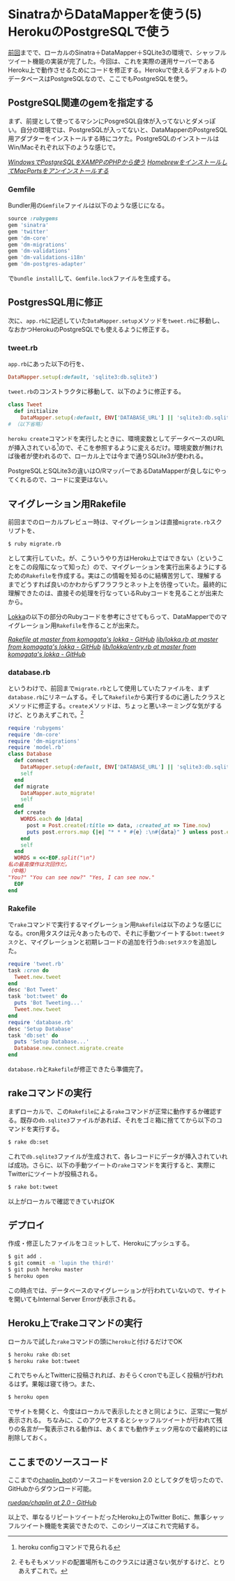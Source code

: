 # <span>SinatraからDataMapperを使う(5)</span><span> HerokuのPostgreSQLで使う</span>

[前回](/2011/02/15/ruby-sinatra-datamapper-4-shuffle-tweet)までで、ローカルのSinatra＋DataMapper＋SQLite3の環境で、シャッフルツイート機能の実装が完了した。今回は、これを実際の運用サーバーであるHeroku上で動作させるためにコードを修正する。Herokuで使えるデフォルトのデータベースはPostgreSQLなので、ここでもPostgreSQLを使う。

<!-- READMORE -->


## PostgreSQL関連のgemを指定する

まず、前提として使ってるマシンにPosgreSQL自体が入ってないとダメっぽい。自分の環境では、PostgreSQLが入ってないと、DataMapperのPostgreSQL用アダプターをインストールする時にコケた。PostgreSQLのインストールはWin/Macそれぞれ以下のような感じで。

<cite>[WindowsでPostgreSQLをXAMPPのPHPから使う](/2011/01/06/windows-postgresql-xampp-php)</cite>
<cite>[HomebrewをインストールしてMacPortsをアンインストールする](/2011/02/17/mac-install-homebrew-uninstall-macports)</cite>


### Gemfile
Bundler用の`Gemfile`ファイルは以下のような感じになる。

~~~ ruby
source :rubygems
gem 'sinatra'
gem 'twitter'
gem 'dm-core'
gem 'dm-migrations'
gem 'dm-validations'
gem 'dm-validations-i18n'
gem 'dm-postgres-adapter'
~~~

で`bundle install`して、`Gemfile.lock`ファイルを生成する。


## PostgresSQL用に修正

次に、`app.rb`に記述していた`DataMapper.setup`メソッドを`tweet.rb`に移動し、なおかつHerokuのPostgreSQLでも使えるように修正する。


### tweet.rb

`app.rb`にあった以下の行を、

~~~ ruby
DataMapper.setup(:default, 'sqlite3:db.sqlite3')
~~~

`tweet.rb`のコンストラクタに移動して、以下のように修正する。

~~~ ruby
class Tweet
  def initialize
    DataMapper.setup(:default, ENV['DATABASE_URL'] || 'sqlite3:db.sqlite3')
# （以下省略）
~~~

`heroku create`コマンドを実行したときに、環境変数としてデータベースのURLが挿入されている[^1]ので、そこを参照するように変えるだけ。環境変数が無ければ後者が使われるので、ローカル上では今まで通りSQLite3が使われる。

PostgreSQLとSQLite3の違いはO/RマッパーであるDataMapperが良しなにやってくれるので、コードに変更はない。


## マイグレーション用Rakefile

前回までのローカルプレビュー時は、マイグレーションは直接`migrate.rb`スクリプトを、

~~~ sh
$ ruby migrate.rb
~~~

として実行していた。が、こういうやり方はHeroku上ではできない（ということをこの段階になって知った）ので、マイグレーションを実行出来るようにするための`Rakefile`を作成する。実はこの情報を知るのに結構苦労して、理解するまでどうすれば良いのかわからずフラフラとネット上を彷徨っていた。最終的に理解できたのは、直接その処理を行なっているRubyコードを見ることが出来たから。

[Lokka](http://lokka.org/)の以下の部分のRubyコードを参考にさせてもらって、DataMapperでのマイグレーション用`Rakefile`を作ることが出来た。

<cite>[Rakefile at master from komagata's lokka - GitHub](https://github.com/komagata/lokka/blob/master/Rakefile)</cite>
<cite>[lib/lokka.rb at master from komagata's lokka - GitHub](https://github.com/komagata/lokka/blob/master/lib/lokka.rb)</cite>
<cite>[lib/lokka/entry.rb at master from komagata's lokka - GitHub](https://github.com/komagata/lokka/blob/master/lib/lokka/entry.rb)</cite>


### database.rb

というわけで、前回まで`migrate.rb`として使用していたファイルを、まず`database.rb`にリネームする。そして`Rakefile`から実行するのに適したクラスとメソッドに修正する。`create`メソッドは、ちょっと悪いネーミングな気がするけど、とりあえずこれで。[^2]

~~~ ruby
require 'rubygems'
require 'dm-core'
require 'dm-migrations'
require 'model.rb'
class Database
  def connect
    DataMapper.setup(:default, ENV['DATABASE_URL'] || 'sqlite3:db.sqlite3')
    self
  end
  def migrate
    DataMapper.auto_migrate!
    self
  end
  def create
    WORDS.each do |data|
      post = Post.create(:title => data, :created_at => Time.now)
      puts post.errors.map {|e| "* * * #{e} :\n#{data}" } unless post.errors.empty?
    end
    self
  end
  WORDS = <<-EOF.split("\n")
私の最高傑作は次回作だ。
（中略）
"You?" "You can see now?" "Yes, I can see now."
  EOF
end
~~~

### Rakefile

で`rake`コマンドで実行するマイグレーション用`Rakefile`は以下のような感じになる。cron用タスクは元々あったもので、それに手動ツイートする`bot:tweetタスク`と、マイグレーションと初期レコードの追加を行う`db:setタスク`を追加した。

~~~ ruby
require 'tweet.rb'
task :cron do
  Tweet.new.tweet
end
desc 'Bot Tweet'
task 'bot:tweet' do
  puts 'Bot Tweeting...'
  Tweet.new.tweet
end
require 'database.rb'
desc 'Setup Database'
task 'db:set' do
  puts 'Setup Database...'
  Database.new.connect.migrate.create
end
~~~

`database.rb`と`Rakefile`が修正できたら準備完了。


## rakeコマンドの実行

まずローカルで、この`Rakefile`による`rake`コマンドが正常に動作するか確認する。既存の`db.sqlite3`ファイルがあれば、それをゴミ箱に捨ててから以下のコマンドを実行する。

~~~ sh
$ rake db:set
~~~

これで`db.sqlite3`ファイルが生成されて、各レコードにデータが挿入されていれば成功。さらに、以下の手動ツイートの`rake`コマンドを実行すると、実際にTwitterにツイートが投稿される。

~~~ sh
$ rake bot:tweet
~~~

以上がローカルで確認できていればOK


## デプロイ

作成・修正したファイルをコミットして、Herokuにプッシュする。

~~~ sh
$ git add .
$ git commit -m 'lupin the third!'
$ git push heroku master
$ heroku open
~~~

この時点では、データベースのマイグレーションが行われていないので、サイトを開いてもInternal Server Errorが表示される。


## Heroku上でrakeコマンドの実行

ローカルで試した`rake`コマンドの頭に`heroku`と付けるだけでOK

~~~ sh
$ heroku rake db:set
$ heroku rake bot:tweet
~~~

これでちゃんとTwitterに投稿されれば、おそらくcronでも正しく投稿が行われるはず。果報は寝て待つ。また、

~~~ sh
$ heroku open
~~~

でサイトを開くと、今度はローカルで表示したときと同じように、正常に一覧が表示される。
ちなみに、このアクセスするとシャッフルツイートが行われて残りの名言が一覧表示される動作は、あくまでも動作チェック用なので最終的には削除しておく。


## ここまでのソースコード

ここまでの[chaplin\_bot](https://github.com/ruedap/chaplin/)のソースコードをversion 2.0 としてタグを切ったので、GitHubからダウンロード可能。

<cite>[ruedap/chaplin at 2.0 - GitHub](https://github.com/ruedap/chaplin/tree/2.0)</cite>

以上で、単なるリピートツイートだったHeroku上のTwitter Botに、無事シャッフルツイート機能を実装できたので、このシリーズはこれで完結する。

[^1]: heroku configコマンドで見られる
[^2]: そもそもメソッドの配置場所もこのクラスには適さない気がするけど、とりあえずこれで。
